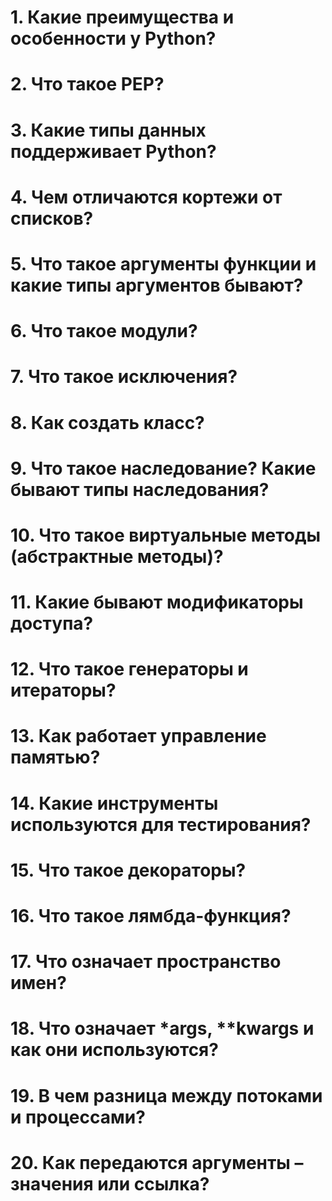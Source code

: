 # 1. Какие преимущества и особенности у Python?
# 2. Что такое PEP?
# 3. Какие типы данных поддерживает Python?
# 4. Чем отличаются кортежи от списков?
# 5. Что такое аргументы функции и какие типы аргументов бывают?
# 6. Что такое модули?
# 7. Что такое исключения?
# 8. Как создать класс?
# 9. Что такое наследование? Какие бывают типы наследования?
# 10. Что такое виртуальные методы (абстрактные методы)?
# 11. Какие бывают модификаторы доступа?
# 12. Что такое генераторы и итераторы?
# 13. Как работает управление памятью?
# 14. Какие инструменты используются для тестирования?
# 15. Что такое декораторы?
# 16. Что такое лямбда-функция?
# 17. Что означает пространство имен?
# 18. Что означает *args, **kwargs и как они используются?
# 19. В чем разница между потоками и процессами?
# 20. Как передаются аргументы – значения или ссылка?
